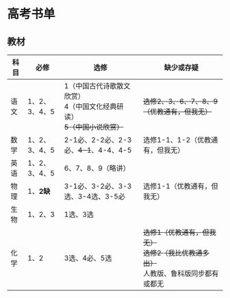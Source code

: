 # 高考书单

## 教材

| 科目 | 必修          | 选修                                                         | 缺少或存疑                                                   |
| ---- | ------------- | ------------------------------------------------------------ | ------------------------------------------------------------ |
| 语文 | 1、2、3、4、5 | 1（中国古代诗歌散文欣赏）<br />4（中国文化经典研读）<br />~~5（中国小说欣赏）~~ | ~~选修2、3、6、7、8、9（优教通有，但我无）~~                 |
| 数学 | 1、2、3、4、5 | 2-1必、2-2必、2-3必、~~4-1~~、4-4、4-5                       | 选修1-1、1-2（优教通有，但我无）                             |
| 英语 | 1、2、3、4、5 | 6、7、8、9（略讲）                                           |                                                              |
| 物理 | 1、**2缺**    | 3-1必、3-2必、3-3选、3-4选、3-5必                            | 选修1-1（优教通有，但我无）                                  |
| 生物 | 1、2、3       | 1选、3选                                                     |                                                              |
| 化学 | 1、2          | 3选、4必、5选                                                | ~~选修1（优教通有，但我无）~~<br />~~选修2（我比优教通多出）~~<br />人教版、鲁科版同步都有或都无 |

